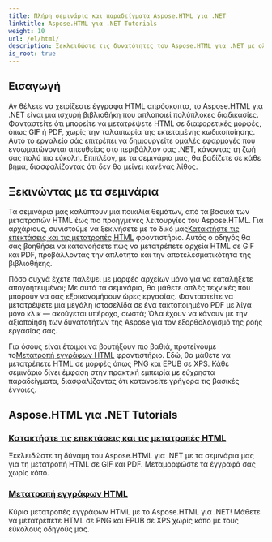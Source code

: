 ```yaml
---
title: Πλήρη σεμινάρια και παραδείγματα Aspose.HTML για .NET
linktitle: Aspose.HTML για .NET Tutorials
weight: 10
url: /el/html/
description: Ξεκλειδώστε τις δυνατότητες του Aspose.HTML για .NET με ολοκληρωμένα σεμινάρια για μετατροπές και επεκτάσεις εγγράφων, προσαρμοσμένα για προγραμματιστές και λάτρεις.
is_root: true
---
```

## Εισαγωγή

Αν θέλετε να χειρίζεστε έγγραφα HTML απρόσκοπτα, το Aspose.HTML για .NET είναι μια ισχυρή βιβλιοθήκη που απλοποιεί πολύπλοκες διαδικασίες. Φανταστείτε ότι μπορείτε να μετατρέψετε HTML σε διαφορετικές μορφές, όπως GIF ή PDF, χωρίς την ταλαιπωρία της εκτεταμένης κωδικοποίησης. Αυτό το εργαλείο σάς επιτρέπει να δημιουργείτε ομαλές εφαρμογές που ενσωματώνονται απευθείας στο περιβάλλον σας .NET, κάνοντας τη ζωή σας πολύ πιο εύκολη. Επιπλέον, με τα σεμινάρια μας, θα βαδίζετε σε κάθε βήμα, διασφαλίζοντας ότι δεν θα μείνει κανένας λίθος.

## Ξεκινώντας με τα σεμινάρια

 Τα σεμινάρια μας καλύπτουν μια ποικιλία θεμάτων, από τα βασικά των μετατροπών HTML έως πιο προηγμένες λειτουργίες του Aspose.HTML. Για αρχάριους, συνιστούμε να ξεκινήσετε με το δικό μας[Κατακτήστε τις επεκτάσεις και τις μετατροπές HTML](./mastering-html-extensions-and-conversions/) φροντιστήριο. Αυτός ο οδηγός θα σας βοηθήσει να κατανοήσετε πώς να μετατρέπετε αρχεία HTML σε GIF και PDF, προβάλλοντας την απλότητα και την αποτελεσματικότητα της βιβλιοθήκης. 

Πόσο συχνά έχετε παλέψει με μορφές αρχείων μόνο για να καταλήξετε απογοητευμένοι; Με αυτά τα σεμινάρια, θα μάθετε απλές τεχνικές που μπορούν να σας εξοικονομήσουν ώρες εργασίας. Φανταστείτε να μετατρέψετε μια μεγάλη ιστοσελίδα σε ένα τακτοποιημένο PDF με λίγα μόνο κλικ — ακούγεται υπέροχο, σωστά; Όλα έχουν να κάνουν με την αξιοποίηση των δυνατοτήτων της Aspose για τον εξορθολογισμό της ροής εργασίας σας.

 Για όσους είναι έτοιμοι να βουτήξουν πιο βαθιά, προτείνουμε το[Μετατροπή εγγράφων HTML](./converting-html-documents/) φροντιστήριο. Εδώ, θα μάθετε να μετατρέπετε HTML σε μορφές όπως PNG και EPUB σε XPS. Κάθε σεμινάριο δίνει έμφαση στην πρακτική εμπειρία με εύχρηστα παραδείγματα, διασφαλίζοντας ότι κατανοείτε γρήγορα τις βασικές έννοιες. 

## Aspose.HTML για .NET Tutorials
### [Κατακτήστε τις επεκτάσεις και τις μετατροπές HTML](./mastering-html-extensions-and-conversions/)
Ξεκλειδώστε τη δύναμη του Aspose.HTML για .NET με τα σεμινάρια μας για τη μετατροπή HTML σε GIF και PDF. Μεταμορφώστε τα έγγραφά σας χωρίς κόπο.
### [Μετατροπή εγγράφων HTML](./converting-html-documents/)
Κύρια μετατροπές εγγράφων HTML με το Aspose.HTML για .NET! Μάθετε να μετατρέπετε HTML σε PNG και EPUB σε XPS χωρίς κόπο με τους εύκολους οδηγούς μας.
